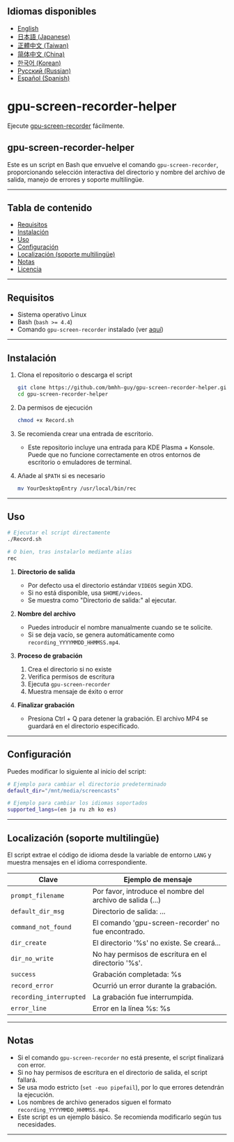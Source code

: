## Idiomas disponibles

- [English](README.md)
- [日本語 (Japanese)](README.ja.md)
- [正體中文 (Taiwan)](README.zh-TW.md)
- [简体中文 (China)](README.zh-CN.md)
- [한국어 (Korean)](README.ko.md)
- [Русский (Russian)](README.ru.md)
- [Español (Spanish)](README.es.md)

# gpu-screen-recorder-helper

Ejecute [gpu-screen-recorder](https://git.dec05eba.com/gpu-screen-recorder/about/) fácilmente.

## gpu-screen-recorder-helper

Este es un script en Bash que envuelve el comando `gpu-screen-recorder`, proporcionando selección interactiva del directorio y nombre del archivo de salida, manejo de errores y soporte multilingüe.

---

## Tabla de contenido

- [Requisitos](#requisitos)
- [Instalación](#instalación)
- [Uso](#uso)
- [Configuración](#configuración)
- [Localización (soporte multilingüe)](#localización-soporte-multilingüe)
- [Notas](#notas)
- [Licencia](#licencia)

---

## Requisitos

- Sistema operativo Linux
- Bash (`bash >= 4.4`)
- Comando `gpu-screen-recorder` instalado (ver [aquí](https://git.dec05eba.com/gpu-screen-recorder/about/))

---

## Instalación

1. Clona el repositorio o descarga el script

   ```bash
   git clone https://github.com/bmhh-guy/gpu-screen-recorder-helper.git
   cd gpu-screen-recorder-helper
   ```

2. Da permisos de ejecución

   ```bash
   chmod +x Record.sh
   ```

3. Se recomienda crear una entrada de escritorio.

   - Este repositorio incluye una entrada para KDE Plasma + Konsole. Puede que no funcione correctamente en otros entornos de escritorio o emuladores de terminal.

4. Añade al `$PATH` si es necesario

   ```bash
   mv YourDesktopEntry /usr/local/bin/rec
   ```

---

## Uso

```bash
# Ejecutar el script directamente
./Record.sh

# O bien, tras instalarlo mediante alias
rec
```

1. **Directorio de salida**

   - Por defecto usa el directorio estándar `VIDEOS` según XDG.
   - Si no está disponible, usa `$HOME/videos`.
   - Se muestra como "Directorio de salida:" al ejecutar.

2. **Nombre del archivo**

   - Puedes introducir el nombre manualmente cuando se te solicite.
   - Si se deja vacío, se genera automáticamente como `recording_YYYYMMDD_HHMMSS.mp4`.

3. **Proceso de grabación**

   1. Crea el directorio si no existe
   2. Verifica permisos de escritura
   3. Ejecuta `gpu-screen-recorder`
   4. Muestra mensaje de éxito o error

4. **Finalizar grabación**

   - Presiona Ctrl + Q para detener la grabación. El archivo MP4 se guardará en el directorio especificado.

---

## Configuración

Puedes modificar lo siguiente al inicio del script:

```bash
# Ejemplo para cambiar el directorio predeterminado
default_dir="/mnt/media/screencasts"

# Ejemplo para cambiar los idiomas soportados
supported_langs=(en ja ru zh ko es)
```

---

## Localización (soporte multilingüe)

El script extrae el código de idioma desde la variable de entorno `LANG` y muestra mensajes en el idioma correspondiente.

| Clave                   | Ejemplo de mensaje                                         |
|------------------------|------------------------------------------------------------|
| `prompt_filename`      | Por favor, introduce el nombre del archivo de salida (...) |
| `default_dir_msg`      | Directorio de salida: ...                                  |
| `command_not_found`    | El comando 'gpu-screen-recorder' no fue encontrado.        |
| `dir_create`           | El directorio '%s' no existe. Se creará...                |
| `dir_no_write`         | No hay permisos de escritura en el directorio '%s'.        |
| `success`              | Grabación completada: %s                                  |
| `record_error`         | Ocurrió un error durante la grabación.                   |
| `recording_interrupted`| La grabación fue interrumpida.                            |
| `error_line`           | Error en la línea %s: %s                                   |

---

## Notas

- Si el comando `gpu-screen-recorder` no está presente, el script finalizará con error.
- Si no hay permisos de escritura en el directorio de salida, el script fallará.
- Se usa modo estricto (`set -euo pipefail`), por lo que errores detendrán la ejecución.
- Los nombres de archivo generados siguen el formato `recording_YYYYMMDD_HHMMSS.mp4`.
- Este script es un ejemplo básico. Se recomienda modificarlo según tus necesidades.

---

